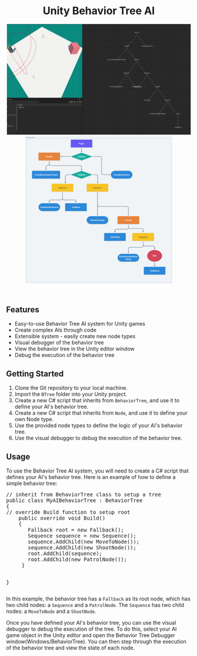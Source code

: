 <!DOCTYPE html>
<html>
<head>
</head>
<body>
	<header>
		<h1>Unity Behavior Tree AI</h1>
  <img src="imgs/btree1.gif" width="500" height="300">
   <img src="imgs/btree2.png" width="400" height="400">
	</header>
	<section>
		<h2>Features</h2>
		<ul>
			<li>Easy-to-use Behavior Tree AI system for Unity games</li>
			<li>Create complex AIs through code</li>
			<li>Extensible system - easily create new node types</li>
			<li>Visual debugger of the behavior tree</li>
			<li>View the behavior tree in the Unity editor window</li>
			<li>Debug the execution of the behavior tree</li>
		</ul>
	</section>
	<section>
		<h2>Getting Started</h2>
		<ol>
			<li>Clone the Git repository to your local machine.</li>
			<li>Import the <code>BTree</code> folder into your Unity project.</li>
			<li>Create a new C# script that inherits from <code>BehaviorTree</code>, and use it to define your AI's behavior tree.</li>
   <li>Create a new C# script that inherits from <code>Node</code>, and use it to define your own Node type.</li>
			<li>Use the provided node types to define the logic of your AI's behavior tree.</li>
			<li>Use the visual debugger to debug the execution of the behavior tree.</li>
		</ol>
	</section>
	<section>
		<h2>Usage</h2>
		<p>To use the Behavior Tree AI system, you will need to create a C# script that defines your AI's behavior tree. Here is an example of how to define a simple behavior tree:</p>
		<pre>
// inherit from BehaviorTree class to setup a tree
public class MyAIBehaviorTree : BehaviorTree
{
// override Build function to setup root
    public override void Build()
    {
       Fallback root = new Fallback();
       Sequence sequence = new Sequence();
       sequence.AddChild(new MoveToNode());
       sequence.AddChild(new ShootNode());
       root.AddChild(sequence);
       root.AddChild(new PatrolNode());
     }
    
  }
</pre>
<p>In this example, the behavior tree has a <code>Fallback</code> as its root node, which has two child nodes: a <code>Sequence</code> and a <code>PatrolNode</code>. The <code>Sequence</code> has two child nodes: a <code>MoveToNode</code> and a <code>ShootNode</code>.</p>
<p>Once you have defined your AI's behavior tree, you can use the visual debugger to debug the execution of the tree. To do this, select your AI game object in the Unity editor and open the Behavior Tree Debugger window(Windows/BehaviorTree). You can then step through the execution of the behavior tree and view the state of each node.</p>
</section>
</body>
</html>
